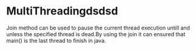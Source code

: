 # MultiThreadingdsdsd
Join method can be used to pause the current thread execution untill and unless the specified thread is dead.By using the join it can ensured that main() is the last thread to finish in java.
